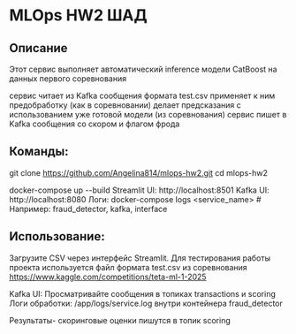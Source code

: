 # MLOps HW2 ШАД 

## Описание

Этот сервис выполняет автоматический inference модели CatBoost на данных первого соревнования

сервис читает из Kafka сообщения формата test.csv
применяет к ним предобработку (как в соревновании)
делает предсказания с использованием уже готовой модели (из соревнования)
сервис пишет в Kafka сообщения со скором и флагом фрода

## Команды:

git clone https://github.com/Angelina814/mlops-hw2.git
cd mlops-hw2

docker-compose up --build
Streamlit UI: http://localhost:8501 Kafka UI: http://localhost:8080
Логи: docker-compose logs <service_name> # Например: fraud_detector, kafka, interface

## Использование:

Загрузите CSV через интерфейс Streamlit. Для тестирования работы проекта используется файл формата test.csv из соревнования https://www.kaggle.com/competitions/teta-ml-1-2025

Kafka UI: Просматривайте сообщения в топиках transactions и scoring Логи обработки: /app/logs/service.log внутри контейнера fraud_detector

Результаты- скоринговые оценки пишутся в топик scoring

